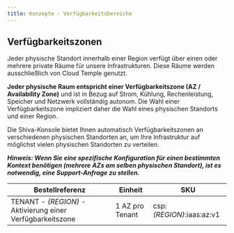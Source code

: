 ```yaml
---
title: Konzepte - Verfügbarkeitsbereiche
---
```


## Verfügbarkeitszonen

Jeder physische Standort innerhalb einer Region verfügt über einen oder mehrere private Räume für unsere Infrastrukturen. Diese Räume werden ausschließlich von Cloud Temple genutzt.

__Jeder physische Raum entspricht einer Verfügbarkeitszone (AZ / Availability Zone)__ und ist in Bezug auf Strom, Kühlung, Rechenleistung, Speicher und Netzwerk vollständig autonom.
Die Wahl einer Verfügbarkeitszone impliziert daher die Wahl eines physischen Standorts und einer Region.

Die Shiva-Konsole bietet Ihnen automatisch Verfügbarkeitszonen an verschiedenen physischen Standorten an, um Ihre Infrastruktur auf möglichst vielen physischen Standorten zu verteilen.

*__Hinweis: Wenn Sie eine spezifische Konfiguration für einen bestimmten Kontext benötigen (mehrere AZs am selben physischen Standort), ist es notwendig, eine Support-Anfrage zu stellen.__*


| Bestellreferenz                                                      | Einheit         | SKU                       |
|---------------------------------------------------------------------|-----------------|---------------------------|
| TENANT - *(REGION)* - Aktivierung einer Verfügbarkeitszone | 1 AZ pro Tenant | csp:*(REGION)*:iaas:az:v1 |
